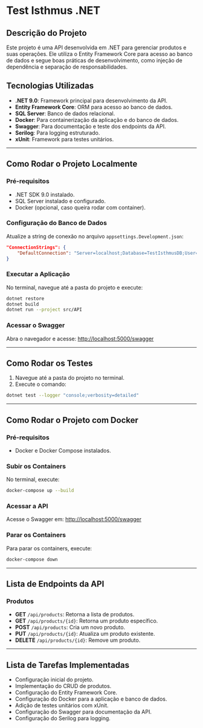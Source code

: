 # Test Isthmus .NET

## Descrição do Projeto
Este projeto é uma API desenvolvida em .NET para gerenciar produtos e suas operações. Ele utiliza o Entity Framework Core para acesso ao banco de dados e segue boas práticas de desenvolvimento, como injeção de dependência e separação de responsabilidades.

## Tecnologias Utilizadas
- **.NET 9.0**: Framework principal para desenvolvimento da API.
- **Entity Framework Core**: ORM para acesso ao banco de dados.
- **SQL Server**: Banco de dados relacional.
- **Docker**: Para containerização da aplicação e do banco de dados.
- **Swagger**: Para documentação e teste dos endpoints da API.
- **Serilog**: Para logging estruturado.
- **xUnit**: Framework para testes unitários.

---

## Como Rodar o Projeto Localmente

### Pré-requisitos
- .NET SDK 9.0 instalado.
- SQL Server instalado e configurado.
- Docker (opcional, caso queira rodar com container).

### Configuração do Banco de Dados
Atualize a string de conexão no arquivo `appsettings.Development.json`:

```json
"ConnectionStrings": {
    "DefaultConnection": "Server=localhost;Database=TestIsthmusDB;User=sa;Password=YourStrong!Password;Encrypt=False;TrustServerCertificate=True"
}
```

### Executar a Aplicação
No terminal, navegue até a pasta do projeto e execute:

```bash
dotnet restore
dotnet build
dotnet run --project src/API
```

### Acessar o Swagger
Abra o navegador e acesse: [http://localhost:5000/swagger](http://localhost:5000/swagger)

---

## Como Rodar os Testes
1. Navegue até a pasta do projeto no terminal.
2. Execute o comando:

```bash
dotnet test --logger "console;verbosity=detailed"
```

---

## Como Rodar o Projeto com Docker

### Pré-requisitos
- Docker e Docker Compose instalados.

### Subir os Containers
No terminal, execute:

```bash
docker-compose up --build
```

### Acessar a API
Acesse o Swagger em: [http://localhost:5000/swagger](http://localhost:5000/swagger)

### Parar os Containers
Para parar os containers, execute:

```bash
docker-compose down
```

---

## Lista de Endpoints da API

### Produtos
- **GET** `/api/products`: Retorna a lista de produtos.
- **GET** `/api/products/{id}`: Retorna um produto específico.
- **POST** `/api/products`: Cria um novo produto.
- **PUT** `/api/products/{id}`: Atualiza um produto existente.
- **DELETE** `/api/products/{id}`: Remove um produto.

---

## Lista de Tarefas Implementadas
- Configuração inicial do projeto.
- Implementação do CRUD de produtos.
- Configuração do Entity Framework Core.
- Configuração do Docker para a aplicação e banco de dados.
- Adição de testes unitários com xUnit.
- Configuração do Swagger para documentação da API.
- Configuração do Serilog para logging.